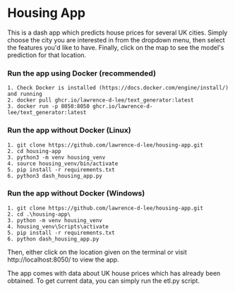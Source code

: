 # Housing App

This is a dash app which predicts house prices for several UK cities. Simply choose the city you are interested in from the dropdown menu, then select
the features you'd like to have. Finally, click on the map to see the model's prediction for that location.

### Run the app using Docker (recommended)
```
1. Check Docker is installed (https://docs.docker.com/engine/install/) and running
2. docker pull ghcr.io/lawrence-d-lee/text_generator:latest
3. docker run -p 8050:8050 ghcr.io/lawrence-d-lee/text_generator:latest
```
### Run the app without Docker (Linux)
```
1. git clone https://github.com/lawrence-d-lee/housing-app.git
2. cd housing-app
3. python3 -m venv housing_venv
4. source housing_venv/bin/activate
5. pip install -r requirements.txt
6. python3 dash_housing_app.py
```
### Run the app without Docker (Windows)
```
1. git clone https://github.com/lawrence-d-lee/housing-app.git
2. cd .\housing-app\
3. python -m venv housing_venv
4. housing_venv\Scripts\activate
5. pip install -r requirements.txt
6. python dash_housing_app.py
```
Then, either click on the location given on the terminal or visit http://localhost:8050/ to view the app.

The app comes with data about UK house prices which has already been obtained. To get current data, you can simply run the etl.py script.
